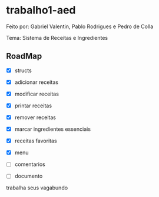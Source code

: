 # trabalho1-aed
Feito por: Gabriel Valentin, Pablo Rodrigues e Pedro de Colla

Tema:  Sistema de Receitas e Ingredientes

## RoadMap

- [x] structs
- [x] adicionar receitas
- [x] modificar receitas
- [x] printar receitas
- [x] remover receitas
- [x] marcar ingredientes essenciais
- [x] receitas favoritas
- [x] menu
- [ ] comentarios
- [ ] documento


trabalha seus vagabundo
